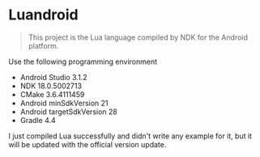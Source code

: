 # Luandroid

> This project is the Lua language compiled by NDK for the Android platform.

Use the following programming environment

- Android Studio 3.1.2
- NDK 18.0.5002713
- CMake 3.6.4111459
- Android minSdkVersion 21
- Android targetSdkVersion 28
- Gradle 4.4

I just compiled Lua successfully and didn't write any example for it, but it will be updated with the official version update.
